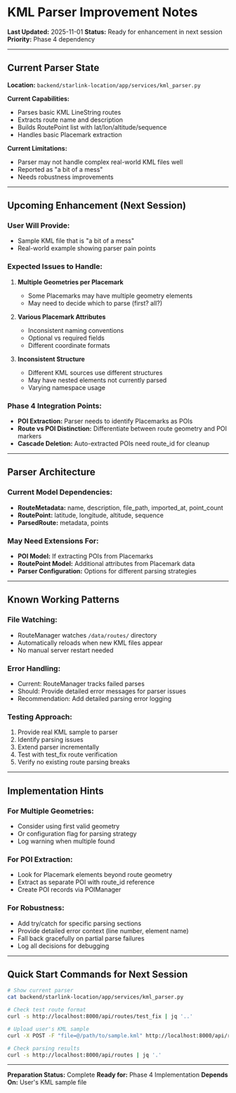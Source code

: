 # KML Parser Improvement Notes

**Last Updated:** 2025-11-01
**Status:** Ready for enhancement in next session
**Priority:** Phase 4 dependency

---

## Current Parser State

**Location:** `backend/starlink-location/app/services/kml_parser.py`

**Current Capabilities:**
- Parses basic KML LineString routes
- Extracts route name and description
- Builds RoutePoint list with lat/lon/altitude/sequence
- Handles basic Placemark extraction

**Current Limitations:**
- Parser may not handle complex real-world KML files well
- Reported as "a bit of a mess"
- Needs robustness improvements

---

## Upcoming Enhancement (Next Session)

### User Will Provide:
- Sample KML file that is "a bit of a mess"
- Real-world example showing parser pain points

### Expected Issues to Handle:
1. **Multiple Geometries per Placemark**
   - Some Placemarks may have multiple geometry elements
   - May need to decide which to parse (first? all?)

2. **Various Placemark Attributes**
   - Inconsistent naming conventions
   - Optional vs required fields
   - Different coordinate formats

3. **Inconsistent Structure**
   - Different KML sources use different structures
   - May have nested elements not currently parsed
   - Varying namespace usage

### Phase 4 Integration Points:
- **POI Extraction:** Parser needs to identify Placemarks as POIs
- **Route vs POI Distinction:** Differentiate between route geometry and POI markers
- **Cascade Deletion:** Auto-extracted POIs need route_id for cleanup

---

## Parser Architecture

### Current Model Dependencies:
- **RouteMetadata:** name, description, file_path, imported_at, point_count
- **RoutePoint:** latitude, longitude, altitude, sequence
- **ParsedRoute:** metadata, points

### May Need Extensions For:
- **POI Model:** If extracting POIs from Placemarks
- **RoutePoint Model:** Additional attributes from Placemark data
- **Parser Configuration:** Options for different parsing strategies

---

## Known Working Patterns

### File Watching:
- RouteManager watches `/data/routes/` directory
- Automatically reloads when new KML files appear
- No manual server restart needed

### Error Handling:
- Current: RouteManager tracks failed parses
- Should: Provide detailed error messages for parser issues
- Recommendation: Add detailed parsing error logging

### Testing Approach:
1. Provide real KML sample to parser
2. Identify parsing issues
3. Extend parser incrementally
4. Test with test_fix route verification
5. Verify no existing route parsing breaks

---

## Implementation Hints

### For Multiple Geometries:
- Consider using first valid geometry
- Or configuration flag for parsing strategy
- Log warning when multiple found

### For POI Extraction:
- Look for Placemark elements beyond route geometry
- Extract as separate POI with route_id reference
- Create POI records via POIManager

### For Robustness:
- Add try/catch for specific parsing sections
- Provide detailed error context (line number, element name)
- Fall back gracefully on partial parse failures
- Log all decisions for debugging

---

## Quick Start Commands for Next Session

```bash
# Show current parser
cat backend/starlink-location/app/services/kml_parser.py

# Check test route format
curl -s http://localhost:8000/api/routes/test_fix | jq '..'

# Upload user's KML sample
curl -X POST -F "file=@/path/to/sample.kml" http://localhost:8000/api/routes/upload

# Check parsing results
curl -s http://localhost:8000/api/routes | jq '.'
```

---

**Preparation Status:** Complete
**Ready for:** Phase 4 Implementation
**Depends On:** User's KML sample file
